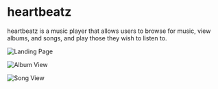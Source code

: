 heartbeatz
==================
heartbeatz is a music player that allows users to browse for music, view albums, and songs, and play those they wish to listen to. 


![Landing Page](http://i.imgur.com/U3RpAdl.png)



![Album View](http://i.imgur.com/8yMSt9q.png)



![Song View](http://i.imgur.com/eRnXWSz.png)
